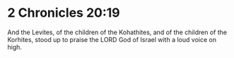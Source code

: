 # 2 Chronicles 20:19

And the Levites, of the children of the Kohathites, and of the children of the Korhites, stood up to praise the LORD God of Israel with a loud voice on high.